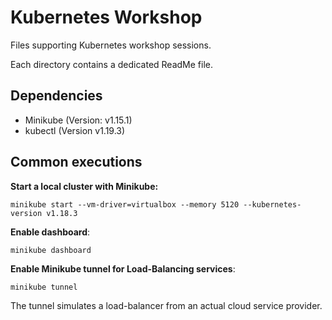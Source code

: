 # Kubernetes Workshop

Files supporting Kubernetes workshop sessions.

Each directory contains a dedicated ReadMe file.

## Dependencies 

- Minikube (Version: v1.15.1)
- kubectl (Version v1.19.3)

## Common executions

**Start a local cluster with Minikube:**

```shell script
minikube start --vm-driver=virtualbox --memory 5120 --kubernetes-version v1.18.3
```

**Enable dashboard**:

```shell script
minikube dashboard
```

**Enable Minikube tunnel for Load-Balancing services**:

```shell script
minikube tunnel
```

The tunnel simulates a load-balancer from an actual cloud service provider.